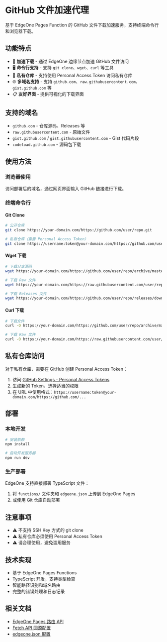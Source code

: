 # GitHub 文件加速代理

基于 EdgeOne Pages Function 的 GitHub 文件下载加速服务，支持终端命令行和浏览器下载。

## 功能特点

- 🚀 **加速下载** - 通过 EdgeOne 边缘节点加速 GitHub 文件访问
- 🖥️ **命令行支持** - 支持 `git clone`、`wget`、`curl` 等工具
- 🔐 **私有仓库** - 支持使用 Personal Access Token 访问私有仓库
- 🌐 **多域名支持** - 支持 `github.com`、`raw.githubusercontent.com`、`gist.github.com` 等
- 📋 **友好界面** - 提供可视化的下载界面

## 支持的域名

- `github.com` - 仓库源码、Releases 等
- `raw.githubusercontent.com` - 原始文件
- `gist.github.com` / `gist.githubusercontent.com` - Gist 代码片段
- `codeload.github.com` - 源码包下载

## 使用方法

### 浏览器使用

访问部署后的域名，通过网页界面输入 GitHub 链接进行下载。

### 终端命令行

#### Git Clone

```bash
# 公开仓库
git clone https://your-domain.com/https://github.com/user/repo.git

# 私有仓库（需要 Personal Access Token）
git clone https://username:token@your-domain.com/https://github.com/user/private-repo.git
```

#### Wget 下载

```bash
# 下载分支源码
wget https://your-domain.com/https://github.com/user/repo/archive/master.zip

# 下载 Raw 文件
wget https://your-domain.com/https://raw.githubusercontent.com/user/repo/main/README.md

# 下载 Releases 文件
wget https://your-domain.com/https://github.com/user/repo/releases/download/v1.0.0/file.tar.gz
```

#### Curl 下载

```bash
# 下载文件
curl -O https://your-domain.com/https://github.com/user/repo/archive/master.zip

# 下载 Raw 文件
curl -O https://your-domain.com/https://raw.githubusercontent.com/user/repo/main/file.txt
```

## 私有仓库访问

对于私有仓库，需要在 GitHub 创建 Personal Access Token：

1. 访问 [GitHub Settings - Personal Access Tokens](https://github.com/settings/tokens)
2. 生成新的 Token，选择适当的权限
3. 在 URL 中使用格式：`https://username:token@your-domain.com/https://github.com/...`

## 部署

### 本地开发

```bash
# 安装依赖
npm install

# 启动开发服务器
npm run dev
```

### 生产部署

EdgeOne 支持直接部署 TypeScript 文件：

1. 将 `functions/` 文件夹和 `edgeone.json` 上传到 EdgeOne Pages
2. 或使用 Git 仓库自动部署

## 注意事项

- ⚠️ 不支持 SSH Key 方式的 git clone
- ⚠️ 私有仓库必须使用 Personal Access Token
- ⚠️ 请合理使用，避免滥用服务

## 技术实现

- 基于 EdgeOne Pages Functions
- TypeScript 开发，支持类型检查
- 智能路径识别和域名路由
- 完整的错误处理和日志记录

## 相关文档

- [EdgeOne Pages 路由 API](https://edgeone.ai/document/162227908259442688)
- [Fetch API 回源配置](https://edgeone.ai/document/52687)
- [edgeone.json 配置](https://edgeone.ai/document/162316940304400384)